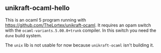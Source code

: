 ## unikraft-ocaml-hello

This is an ocaml 5 program running with https://github.com/TheLortex/unikraft-ocaml. 
It requires an opam switch with the `ocaml-variants.5.00.0+trunk` compiler. In this switch you need the `dune` build system.

The `unix` lib is not usable for now because `unikraft-ocaml` isn't building it. 
